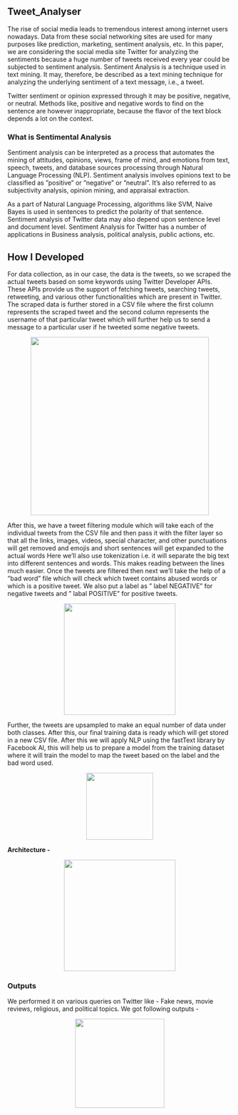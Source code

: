 ## Tweet_Analyser

The rise of social media leads to tremendous interest among internet users nowadays. Data from these social networking sites are used for many purposes like prediction, marketing, sentiment analysis, etc. In this paper, we are considering the social media site Twitter for analyzing the sentiments because a huge number of tweets received every year could be subjected to sentiment analysis. Sentiment Analysis is a technique used in text mining. It may, therefore, be described as a text mining technique for analyzing the underlying sentiment of a text message, i.e., a tweet. 

Twitter sentiment or opinion expressed through it may be positive, negative, or neutral. Methods like, positive and negative words to find on the sentence are however inappropriate, because the flavor of the text block depends a lot on the context.

### What is Sentimental Analysis
Sentiment analysis can be interpreted as a process that automates the mining of attitudes, opinions, views, frame of mind, and emotions from text, speech, tweets, and database sources processing through Natural Language Processing (NLP). Sentiment analysis involves opinions text to be classified as ”positive” or ”negative” or ”neutral”. It’s also referred to as subjectivity analysis, opinion mining, and appraisal extraction. 

As a part of Natural Language Processing, algorithms like SVM, Naive Bayes is used in sentences to predict the polarity of that sentence. Sentiment analysis of Twitter data may also depend upon sentence level and document level. Sentiment Analysis for Twitter has a number of applications in Business analysis, political analysis, public actions, etc.

## How I Developed
For data collection, as in our case, the data is the tweets, so we scraped the actual tweets based on some keywords using Twitter Developer APIs. These APIs provide us the support of fetching tweets, searching tweets, retweeting, and various other functionalities which are present in Twitter. The scraped data is further stored in a CSV file where the first column represents the scraped tweet and the second column represents the username of that particular tweet which will further help us to send a message to a particular user if he tweeted some negative tweets.

<p align="center">
  <img height = 400 src="https://i.imgur.com/VyDy3eQ.png">
</p>
<p align="center">

After this, we have a tweet filtering module which will take each of the individual tweets from the CSV file and then pass it with the filter layer so that all the links, images, videos, special character, and other punctuations will get removed and emojis and short sentences will get expanded to the actual words Here we’ll also use tokenization i.e. it will separate the big text into different sentences and words. This makes reading between the lines much easier. Once the tweets are filtered then next we’ll take the help of a ”bad word” file which will check which tweet contains abused words or which is a positive tweet. We also put a label as ” label NEGATIVE” for negative tweets and ” labal POSITIVE” for positive tweets. 

<p align="center">
  <img height = 250 src="https://i.imgur.com/VQJzf4Q.png">
</p>
<p align="center">

Further, the tweets are upsampled to make an equal number of data under both classes. After this, our final training data is ready which will get stored in a new CSV file. After this we will apply NLP using the fastText library by Facebook AI, this will help us to prepare a model from the training dataset where it will train the model to map the tweet based on the label and the bad word used.

<p align="center">
  <img height = 150 src="https://i.imgur.com/RLtiahY.png">
</p>
<p align="center">

**Architecture -**

<p align="center">
  <img height = 250 src="https://i.imgur.com/rC8OUYT.png">
</p>
<p align="center">

### Outputs
We performed it on various queries on Twitter like - Fake news, movie reviews, religious, and political topics. We got following outputs -

<p align="center">
  <img height = 200 src="https://i.imgur.com/GflqQnB.png">
</p>
<p align="center">
